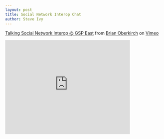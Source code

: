 ```yaml
---
layout: post
title: Social Network Interop Chat
author: Steve Ivy
---
```


[Talking Social Network Interop @ GSP East][] from [Brian Oberkirch][] on [Vimeo][]

 <iframe src="http://player.vimeo.com/video/1155577?title=0&amp;byline=0&amp;portrait=0" width="400" height="302" frameborder="0" webkitAllowFullScreen="webkitAllowFullScreen" mozallowfullscreen="mozallowfullscreen" allowFullScreen="allowFullScreen"></iframe>

[Talking Social Network Interop @ GSP East]: http://vimeo.com/1155577
[Brian Oberkirch]: http://vimeo.com/user494731
[Vimeo]: http://vimeo.com

